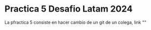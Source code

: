 # Practica 5 Desafio Latam 2024
La pfractica 5 consiste en hacer cambio de un git de un colega, link ""
